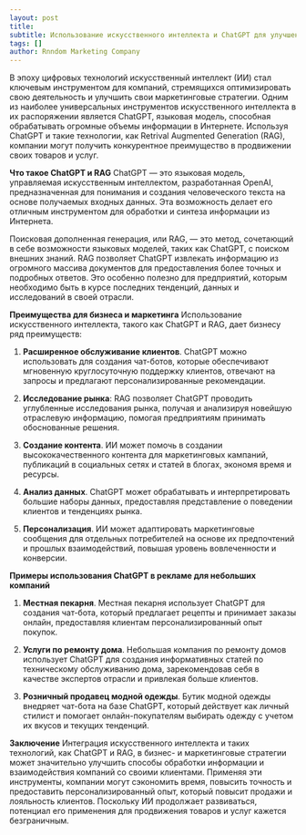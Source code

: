 ```yaml
---
layout: post
title: 
subtitle: Использование искусственного интеллекта и ChatGPT для улучшения обработки информации в бизнесе и маркетинге
tags: []
author: Rnndom Marketing Company
---
```


В эпоху цифровых технологий искусственный интеллект (ИИ) стал ключевым инструментом для компаний, стремящихся оптимизировать свою деятельность и улучшить свои маркетинговые стратегии. Одним из наиболее универсальных инструментов искусственного интеллекта в их распоряжении является ChatGPT, языковая модель, способная обрабатывать огромные объемы информации в Интернете. Используя ChatGPT и такие технологии, как Retrival Augmented Generation (RAG), компании могут получить конкурентное преимущество в продвижении своих товаров и услуг.

**Что такое ChatGPT и RAG**
ChatGPT — это языковая модель, управляемая искусственным интеллектом, разработанная OpenAI, предназначенная для понимания и создания человеческого текста на основе получаемых входных данных. Эта возможность делает его отличным инструментом для обработки и синтеза информации из Интернета.

Поисковая дополненная генерация, или RAG, — это метод, сочетающий в себе возможности языковых моделей, таких как ChatGPT, с поиском внешних знаний. RAG позволяет ChatGPT извлекать информацию из огромного массива документов для предоставления более точных и подробных ответов. Это особенно полезно для предприятий, которым необходимо быть в курсе последних тенденций, данных и исследований в своей отрасли.

**Преимущества для бизнеса и маркетинга**
Использование искусственного интеллекта, такого как ChatGPT и RAG, дает бизнесу ряд преимуществ:

1. **Расширенное обслуживание клиентов**. ChatGPT можно использовать для создания чат-ботов, которые обеспечивают мгновенную круглосуточную поддержку клиентов, отвечают на запросы и предлагают персонализированные рекомендации.

2. **Исследование рынка**: RAG позволяет ChatGPT проводить углубленные исследования рынка, получая и анализируя новейшую отраслевую информацию, помогая предприятиям принимать обоснованные решения.

3. **Создание контента**. ИИ может помочь в создании высококачественного контента для маркетинговых кампаний, публикаций в социальных сетях и статей в блогах, экономя время и ресурсы.

4. **Анализ данных**. ChatGPT может обрабатывать и интерпретировать большие наборы данных, предоставляя представление о поведении клиентов и тенденциях рынка.

5. **Персонализация**. ИИ может адаптировать маркетинговые сообщения для отдельных потребителей на основе их предпочтений и прошлых взаимодействий, повышая уровень вовлеченности и конверсии.

**Примеры использования ChatGPT в рекламе для небольших компаний**
1. **Местная пекарня**. Местная пекарня использует ChatGPT для создания чат-бота, который предлагает рецепты и принимает заказы онлайн, предоставляя клиентам персонализированный опыт покупок.

2. **Услуги по ремонту дома**. Небольшая компания по ремонту домов использует ChatGPT для создания информативных статей по техническому обслуживанию дома, зарекомендовав себя в качестве экспертов отрасли и привлекая больше клиентов.

3. **Розничный продавец модной одежды**. Бутик модной одежды внедряет чат-бота на базе ChatGPT, который действует как личный стилист и помогает онлайн-покупателям выбирать одежду с учетом их вкусов и текущих тенденций.

**Заключение**
Интеграция искусственного интеллекта и таких технологий, как ChatGPT и RAG, в бизнес- и маркетинговые стратегии может значительно улучшить способы обработки информации и взаимодействия компаний со своими клиентами. Применяя эти инструменты, компании могут сэкономить время, повысить точность и предоставить персонализированный опыт, который повысит продажи и лояльность клиентов. Поскольку ИИ продолжает развиваться, потенциал его применения для продвижения товаров и услуг кажется безграничным.


